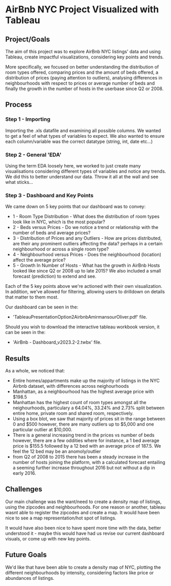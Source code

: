 # AirBnb NYC Project Visualized with Tableau

## Project/Goals
The aim of this project was to explore AirBnb NYC listings' data and using Tableau, create impactful visualizations, considering key points and trends. 

More specifically, we focused on better understanding the distribution of room types offered, comparing prices and the amount of beds offered, a distribution of prices (paying attention to outliers), analysing differences in neighbourhoods with respect to prices or average number of beds and finally the growth in the number of hosts in the userbase since Q2 or 2008.

## Process
### Step 1 - Importing
Importing the .xls datafile and examining all possible columns. We wanted to get a feel of what types of variables to expect. We also wanted to ensure each column/variable was the correct datatype (string, int, date etc...)

### Step 2 - General 'EDA'
Using the term EDA loosely here, we worked to just create many visualisations considering different types of variables and notice any trends. We did this to better understand our data. Throw it all at the wall and see what sticks...

### Step 3 - Dashboard and Key Points
We came down on 5 key points that our dashboard was to convey:

  * 1 - Room Type Distribution - What does the distribution of room types look like in NYC, which is the most popular?
  * 2 - Beds versus Prices - Do we notice a trend or relationship with the number of beds and average prices?
  * 3 - Distribution of Prices and any Outliers - How are prices distributed, are their any prominent outliers affecting the data? perhaps in a certain neighbourhood or across a single room type?
  * 4 - Neighbourhood versus Prices - Does the neighbourhood (location) affect the average price?
  * 5 - Growth In Number of Hosts - What has the growth in AirBnb Hosts looked like since Q2 or 2008 up to late 2015? We also included a small forecast (prediction) to extend and see.

Each of the 5 key points above we're actioned with their own visualization. In addition, we've allowed for filtering, allowing users to drilldown on details that matter to them most.

Our dashboard can be seen in the:

* 'TableauPresentationOption2AirbnbAmirmansourOliver.pdf' file.

Should you wish to download the interactive tableau workbook version, it can be seen in the:

* 'AirBnb - Dashboard_v2023.2-2.twbx' file.

## Results
As a whole, we noticed that:

  * Entire homes/appartments make up the majority of listings in the NYC Airbnb dataset, with differences across neighourhoods
  * Manhattan, as a neighbourhood has the highest average price with $198.5
  * Manhattan has the highest count of room types amongst all the neighourhoods, particulary a 64.04%, 33.24% and 2.73% split between entire home, private room and shared room, respectively.
  * Using a box blot, we saw that majority of prices sit in the range between 0 and $500 however, there are many outliers up to $5,000 and one particular outlier at $10,000.
  * There is a general increasing trend in the prices vs number of beds however, there are a few oddities where for instance, a 1 bed average price is $155.5 followed by a 12 bed with an average price of 187.5. We feel the 12 bed may be an anomoly/outlier
  * from Q2 of 2008 to 2015 there has been a steady increase in the number of hosts joining the platform, with a calculated forecast entailing a seeming further increase throughout 2016 but not without a dip in early 2016.

## Challenges 
Our main challenge was the want/need to create a density map of listings, using the zipcodes and neighbourhoods. For one reason or another, tableau wasnt able to register the zipcodes and create a map. It would have been nice to see a map representation/hot spot of listings.

It would have also been nice to have spent more time with the data, better understood it - maybe this would have had us revise our current dashboard visuals, or come up with new key points.

## Future Goals
We'd like that have been able to create a density map of NYC, plotting the different neighbourhoods by intensity, considering factors like price or abundances of listings.
